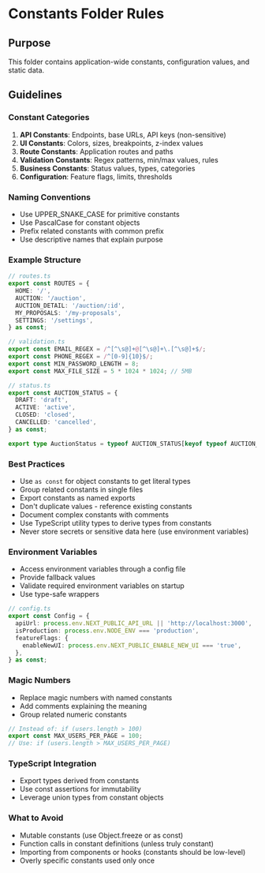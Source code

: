 # Constants Folder Rules

## Purpose
This folder contains application-wide constants, configuration values, and static data.

## Guidelines

### Constant Categories
1. **API Constants**: Endpoints, base URLs, API keys (non-sensitive)
2. **UI Constants**: Colors, sizes, breakpoints, z-index values
3. **Route Constants**: Application routes and paths
4. **Validation Constants**: Regex patterns, min/max values, rules
5. **Business Constants**: Status values, types, categories
6. **Configuration**: Feature flags, limits, thresholds

### Naming Conventions
- Use UPPER_SNAKE_CASE for primitive constants
- Use PascalCase for constant objects
- Prefix related constants with common prefix
- Use descriptive names that explain purpose

### Example Structure
```typescript
// routes.ts
export const ROUTES = {
  HOME: '/',
  AUCTION: '/auction',
  AUCTION_DETAIL: '/auction/:id',
  MY_PROPOSALS: '/my-proposals',
  SETTINGS: '/settings',
} as const;

// validation.ts
export const EMAIL_REGEX = /^[^\s@]+@[^\s@]+\.[^\s@]+$/;
export const PHONE_REGEX = /^[0-9]{10}$/;
export const MIN_PASSWORD_LENGTH = 8;
export const MAX_FILE_SIZE = 5 * 1024 * 1024; // 5MB

// status.ts
export const AUCTION_STATUS = {
  DRAFT: 'draft',
  ACTIVE: 'active',
  CLOSED: 'closed',
  CANCELLED: 'cancelled',
} as const;

export type AuctionStatus = typeof AUCTION_STATUS[keyof typeof AUCTION_STATUS];
```

### Best Practices
- Use `as const` for object constants to get literal types
- Group related constants in single files
- Export constants as named exports
- Don't duplicate values - reference existing constants
- Document complex constants with comments
- Use TypeScript utility types to derive types from constants
- Never store secrets or sensitive data here (use environment variables)

### Environment Variables
- Access environment variables through a config file
- Provide fallback values
- Validate required environment variables on startup
- Use type-safe wrappers

```typescript
// config.ts
export const Config = {
  apiUrl: process.env.NEXT_PUBLIC_API_URL || 'http://localhost:3000',
  isProduction: process.env.NODE_ENV === 'production',
  featureFlags: {
    enableNewUI: process.env.NEXT_PUBLIC_ENABLE_NEW_UI === 'true',
  },
} as const;
```

### Magic Numbers
- Replace magic numbers with named constants
- Add comments explaining the meaning
- Group related numeric constants

```typescript
// Instead of: if (users.length > 100)
export const MAX_USERS_PER_PAGE = 100;
// Use: if (users.length > MAX_USERS_PER_PAGE)
```

### TypeScript Integration
- Export types derived from constants
- Use const assertions for immutability
- Leverage union types from constant objects

### What to Avoid
- Mutable constants (use Object.freeze or as const)
- Function calls in constant definitions (unless truly constant)
- Importing from components or hooks (constants should be low-level)
- Overly specific constants used only once
